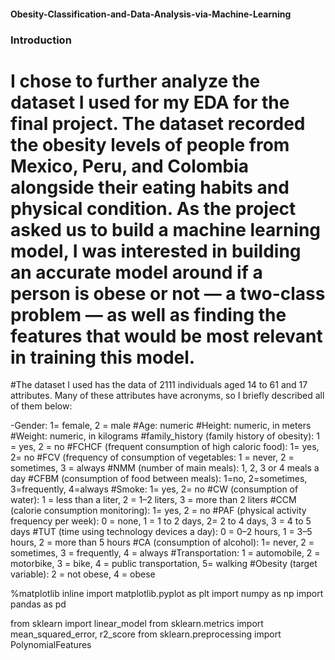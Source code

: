 #### Obesity-Classification-and-Data-Analysis-via-Machine-Learning
### Introduction
# I chose to further analyze the dataset I used for my EDA for the final project. The dataset recorded the obesity levels of people from Mexico, Peru, and Colombia alongside their eating habits and physical condition. As the project asked us to build a machine learning model, I was interested in building an accurate model around if a person is obese or not — a two-class problem — as well as finding the features that would be most relevant in training this model.


#The dataset I used has the data of 2111 individuals aged 14 to 61 and 17 attributes. Many of these attributes have acronyms, so I briefly described all of them below:

-Gender: 1= female, 2 = male
#Age: numeric
#Height: numeric, in meters
#Weight: numeric, in kilograms
#family_history (family history of obesity): 1 = yes, 2 = no
#FCHCF (frequent consumption of high caloric food): 1= yes, 2= no
#FCV (frequency of consumption of vegetables: 1 = never, 2 = sometimes, 3 = always
#NMM (number of main meals): 1, 2, 3 or 4 meals a day
#CFBM (consumption of food between meals): 1=no, 2=sometimes, 3=frequently, 4=always
#Smoke: 1= yes, 2= no
#CW (consumption of water): 1 = less than a liter, 2 = 1–2 liters, 3 = more than 2 liters
#CCM (calorie consumption monitoring): 1= yes, 2 = no
#PAF (physical activity frequency per week): 0 = none, 1 = 1 to 2 days, 2= 2 to 4 days, 3 = 4 to 5 days
#TUT (time using technology devices a day): 0 = 0–2 hours, 1 = 3–5 hours, 2 = more than 5 hours
#CA (consumption of alcohol): 1= never, 2 = sometimes, 3 = frequently, 4 = always
#Transportation: 1 = automobile, 2 = motorbike, 3 = bike, 4 = public transportation, 5= walking
#Obesity (target variable): 2 = not obese, 4 = obese

%matplotlib inline
import matplotlib.pyplot as plt
import numpy as np
import pandas as pd

from sklearn import linear_model
from sklearn.metrics import mean_squared_error, r2_score
from sklearn.preprocessing import PolynomialFeatures
